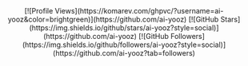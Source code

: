 <div align="center">
[![Profile Views](https://komarev.com/ghpvc/?username=ai-yooz&color=brightgreen)](https://github.com/ai-yooz) 
[![GitHub Stars](https://img.shields.io/github/stars/ai-yooz?style=social)](https://github.com/ai-yooz) 
[![GitHub Followers](https://img.shields.io/github/followers/ai-yooz?style=social)](https://github.com/ai-yooz?tab=followers)
</div>
